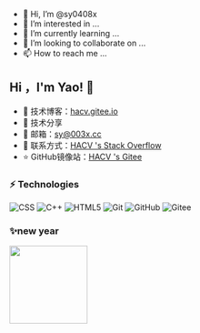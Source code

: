 - 👋 Hi, I’m @sy0408x
- 👀 I’m interested in ...
- 🌱 I’m currently learning ...
- 💞️ I’m looking to collaborate on ...
- 📫 How to reach me ...

<!---
sy0408x/sy0408x is a ✨ special ✨ repository because its `README.md` (this file) appears on your GitHub profile.
You can click the Preview link to take a look at your changes.
--->
## Hi ，I'm Yao! :wave:    

- 🏡 技术博客：<a href="https://syao.cc" target="_blank">hacv.gitee.io</a>   
- 🌱 技术分享
- 💬 邮箱：sy@003x.cc
- 🤔 联系方式：<a href="http://wpa.qq.com/msgrd?v=3&uin=5921397&site=qq&menu=yes" target="_blank">HACV 's Stack Overflow</a>   
- ⭐️ GitHub镜像站：<a href="https://gitee.com/HACV" target="_blank">HACV 's Gitee</a>   



### ⚡ Technologies  

![CSS](https://img.shields.io/badge/-C-00599C?style=flat-square&logo=C)
![C++](https://img.shields.io/badge/-C++-00599C?style=flat-square&logo=C)
![HTML5](https://img.shields.io/badge/-HTML5-E34F26?style=flat-square&logo=html5&logoColor=white)
![Git](https://img.shields.io/badge/-Git-black?style=flat-square&logo=git)
![GitHub](https://img.shields.io/badge/-GitHub-181717?style=flat-square&logo=github)
![Gitee](https://img.shields.io/badge/-Gitee-181717?style=flat-square&logo=gitee)  

###   

###  ✨new year  

<img align="" height="137px" src="https://github-readme-stats.vercel.app/api?username=hacv&hide_title=true&hide_border=true&show_icons=true&include_all_commits=true&line_height=21&bg_color=0,EC6C6C,FFD479,FFFC79,73FA79&theme=graywhite&locale=cn" />
